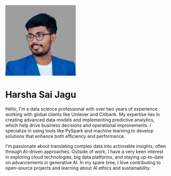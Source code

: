 ![Alt text](harshasaijagu-image.jpg)

# Harsha Sai Jagu

Hello, I'm a data science professional with over two years of experience working with global clients like Unilever and Citibank. My expertise lies in creating advanced data models and implementing predictive analytics, which help drive business decisions and operational improvements. I specialize in using tools like PySpark and machine learning to develop solutions that enhance both efficiency and performance.

I'm passionate about translating complex data into actionable insights, often through AI-driven approaches. Outside of work, I have a very keen interest in exploring cloud technologies, big data platforms, and staying up-to-date on advancements in generative AI. In my spare time, I love contributing to open-source projects and learning about AI ethics and sustainability.